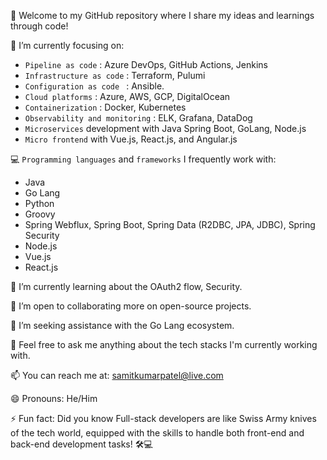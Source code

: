 👋 Welcome to my GitHub repository where I share my ideas and learnings through code!

🔭 I’m currently focusing on:

- `Pipeline as code` : Azure DevOps, GitHub Actions, Jenkins
- `Infrastructure as code` : Terraform, Pulumi
- `Configuration as code ` : Ansible.
- `Cloud platforms` : Azure, AWS, GCP, DigitalOcean
- `Containerization` : Docker, Kubernetes
- `Observability and monitoring` : ELK, Grafana, DataDog
- `Microservices` development with Java Spring Boot, GoLang, Node.js
- `Micro frontend` with Vue.js, React.js, and Angular.js

💻 `Programming languages` and `frameworks` I frequently work with:

- Java
- Go Lang
- Python 
- Groovy
- Spring Webflux, Spring Boot, Spring Data (R2DBC, JPA, JDBC), Spring Security
- Node.js
- Vue.js
- React.js

🌱 I’m currently learning about the OAuth2 flow, Security.

👯 I’m open to collaborating more on open-source projects.

🤔 I’m seeking assistance with the Go Lang ecosystem.

💬 Feel free to ask me anything about the tech stacks I'm currently working with.

📫 You can reach me at: samitkumarpatel@live.com

😄 Pronouns: He/Him

⚡ Fun fact: Did you know Full-stack developers are like Swiss Army knives of the tech world, equipped with the skills to handle both front-end and back-end development tasks! 🛠️💻


<!--
**samitkumarpatel/samitkumarpatel** is a ✨ _special_ ✨ repository because its `README.md` (this file) appears on your GitHub profile.

Here are some ideas to get you started:

- 🔭 I’m currently working on ...
- 🌱 I’m currently learning ...
- 👯 I’m looking to collaborate on ...
- 🤔 I’m looking for help with ...
- 💬 Ask me about ...
- 📫 How to reach me: ...
- 😄 Pronouns: ...
- ⚡ Fun fact: ...
-->
